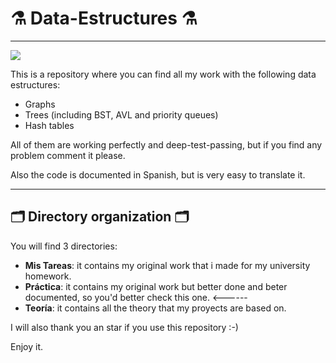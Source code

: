 # ⚗ Data-Estructures ⚗
---
![](https://img.shields.io/badge/Java-ED8B00?style=for-the-badge&logo=java&logoColor=white)

This is a repository where you can find all my work with the following data estructures:
- Graphs
- Trees (including BST, AVL and priority queues)
- Hash tables

All of them are working perfectly and deep-test-passing, but if you find any problem comment it please.

Also the code is documented in Spanish, but is very easy to translate it.

---
## 🗂 Directory organization 🗂
You will find 3 directories:
- **Mis Tareas**: it contains my original work that i made for my university homework.
- **Práctica**: it contains my original work but better done and beter documented, so you'd better check this one. <------
- **Teoría**: it contains all the theory that my proyects are based on.

I will also thank you an star if you use this repository :-) 

Enjoy it.
